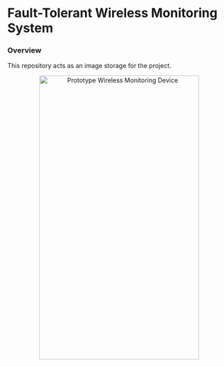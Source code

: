 

# Fault-Tolerant Wireless Monitoring System

### Overview

This repository acts as an image storage for the project.

<p align="center">
<img src="/readme_images/system1.png?raw=true" alt="Prototype Wireless Monitoring Device" align="middle" width="360" height="640">
</p>



